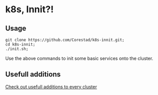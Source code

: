# k8s, Innit?!

## Usage

```
git clone https://github.com/Corestad/k8s-innit.git;
cd k8s-innit;
./init.sh;
```

Use the above commands to init some basic services onto the cluster.

## Usefull additions
[Check out usefull additions to every cluster](additions/README.md)
